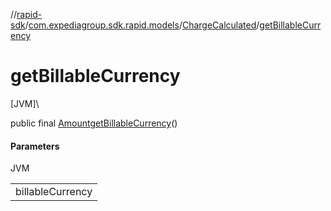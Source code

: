 //[rapid-sdk](../../../index.md)/[com.expediagroup.sdk.rapid.models](../index.md)/[ChargeCalculated](index.md)/[getBillableCurrency](get-billable-currency.md)

# getBillableCurrency

[JVM]\

public final [Amount](../-amount/index.md)[getBillableCurrency](get-billable-currency.md)()

#### Parameters

JVM

| |
|---|
| billableCurrency |
